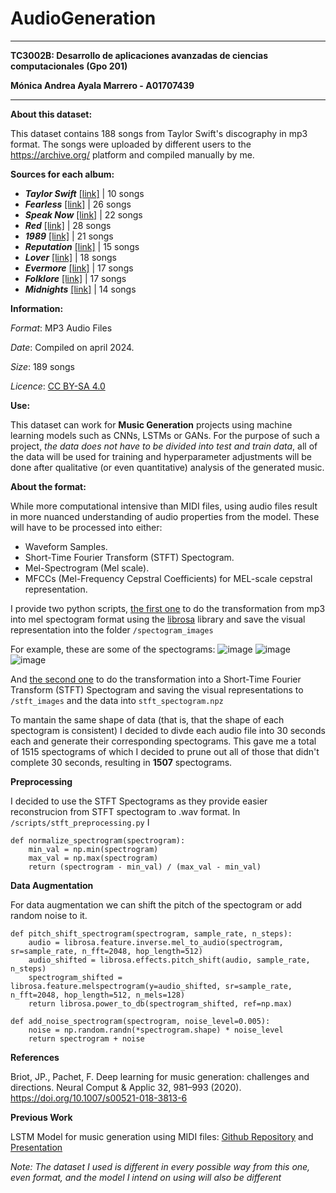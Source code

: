 # AudioGeneration
---
**TC3002B: Desarrollo de aplicaciones avanzadas de ciencias computacionales (Gpo 201)**

**Mónica Andrea Ayala Marrero - A01707439**

---
**About this dataset:**

This dataset contains 188 songs from Taylor Swift's discography in mp3 format. The songs were uploaded by different users to the https://archive.org/ platform and compiled manually by me.

**Sources for each album:**
- ***Taylor Swift*** [[link]](https://archive.org/details/cd_taylor-swift_taylor-swift/disc1/01.+Taylor+Swift+-+Tim+McGraw.flac) | 10 songs
- ***Fearless*** [[link]](https://archive.org/details/Fearless-Taylors-Version-Taylor-Swift) | 26 songs
- ***Speak Now*** [[link]](https://archive.org/details/Speak-Now-Taylors-Version-Taylor-Swift) | 22 songs
- ***Red*** [[link]](https://archive.org/details/Red-Album-Taylor-Swift-Taylors-Version) | 28 songs
- ***1989*** [[link]](https://archive.org/details/1989-taylors-version) | 21 songs
- ***Reputation*** [[link]](https://archive.org/details/reputation-cd) | 15 songs
- ***Lover*** [[link]](https://archive.org/details/lover-cd/14+Audio+Track.aiff) | 18 songs
- ***Evermore*** [[link]](https://archive.org/details/happiness_20240409) | 17 songs
- ***Folklore*** [[link]](https://archive.org/details/epiphany_20240407) | 17 songs
- ***Midnights*** [[link]](https://archive.org/details/01.-lavender-haze) | 14 songs

**Information:**

*Format*: MP3 Audio Files

*Date*: Compiled on april 2024. 

*Size*: 189 songs

*Licence*: [CC BY-SA 4.0](https://creativecommons.org/licenses/by-sa/4.0/)

**Use:**

This dataset can work for **Music Generation** projects using machine learning models such as CNNs, LSTMs or GANs. For the purpose of such a project, *the data does not have to be divided into test and train data*, all of the data will be used for training and hyperparameter adjustments will be done after qualitative (or even quantitative) analysis of the generated music.

**About the format:**

While more computational intensive than MIDI files, using audio files result in more nuanced understanding of audio properties from the model. These will have to be processed into either:
- Waveform Samples.
- Short-Time Fourier Transform (STFT) Spectogram.
- Mel-Spectrogram (Mel scale).
- MFCCs (Mel-Frequency Cepstral Coefficients) for MEL-scale cepstral representation.

I provide two python scripts, [the first one](https://github.com/monica-ayala/AudioGeneration/blob/main/scripts/mel-preprocessing.py) to do the transformation from mp3 into mel spectogram format using the [librosa](https://pypi.org/project/librosa/) library and save the visual representation into the folder ```/spectogram_images```

For example, these are some of the spectograms:
![image](https://github.com/monica-ayala/AudioGeneration/assets/75228128/d1e2afdf-b67e-4efc-872f-eafad0077241)
![image](https://github.com/monica-ayala/AudioGeneration/assets/75228128/8b28371c-c98c-4414-8531-2c40096dd3b7)
![image](https://github.com/monica-ayala/AudioGeneration/assets/75228128/045c38a6-88bf-4054-b008-ccd1bb39126e)

And [the second one](https://github.com/monica-ayala/AudioGeneration/blob/main/scripts/stft-preprocessing.py) to do the transformation into a Short-Time Fourier Transform (STFT) Spectogram and saving the visual representations to ```/stft_images``` and the data into ```stft_spectogram.npz```

To mantain the same shape of data (that is, that the shape of each spectogram is consistent) I decided to divde each audio file into 30 seconds each and generate their corresponding spectograms. This gave me a total of 1515 spectograms of which I decided to prune out all of those that didn't complete 30 seconds, resulting in **1507** spectograms.

**Preprocessing**

I decided to use the STFT Spectograms as they provide easier reconstrucion from STFT spectogram to .wav format. In ```/scripts/stft_preprocessing.py``` I 

```
def normalize_spectrogram(spectrogram):
    min_val = np.min(spectrogram)
    max_val = np.max(spectrogram)
    return (spectrogram - min_val) / (max_val - min_val)
```

**Data Augmentation**

For data augmentation we can shift the pitch of the spectogram or add random noise to it.

```
def pitch_shift_spectrogram(spectrogram, sample_rate, n_steps):
    audio = librosa.feature.inverse.mel_to_audio(spectrogram, sr=sample_rate, n_fft=2048, hop_length=512)
    audio_shifted = librosa.effects.pitch_shift(audio, sample_rate, n_steps)
    spectrogram_shifted = librosa.feature.melspectrogram(y=audio_shifted, sr=sample_rate, n_fft=2048, hop_length=512, n_mels=128)
    return librosa.power_to_db(spectrogram_shifted, ref=np.max)

def add_noise_spectrogram(spectrogram, noise_level=0.005):
    noise = np.random.randn(*spectrogram.shape) * noise_level
    return spectrogram + noise
```

**References**

Briot, JP., Pachet, F. Deep learning for music generation: challenges and directions. Neural Comput & Applic 32, 981–993 (2020). https://doi.org/10.1007/s00521-018-3813-6

**Previous Work**

LSTM Model for music generation using MIDI files: [Github Repository](https://github.com/monica-ayala/MusicGenerator) and [Presentation](https://www.canva.com/design/DAF54orkKw4/GHiqPZIscVxblPPqpttnww/view?utm_content=DAF54orkKw4&utm_campaign=designshare&utm_medium=link&utm_source=editor)

*Note: The dataset I used is different in every possible way from this one, even format, and the model I intend on using will also be different*

